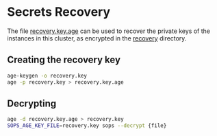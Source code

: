 # Secrets Recovery

The file [recovery.key.age](recovery.key.age) can be used to recover the private keys of the instances in this cluster, as encrypted in the [recovery](recovery/) directory.

## Creating the recovery key

```bash
age-keygen -o recovery.key
age -p recovery.key > recovery.key.age
```

## Decrypting 

```bash
age -d recovery.key.age > recovery.key
SOPS_AGE_KEY_FILE=recovery.key sops --decrypt {file}
```

